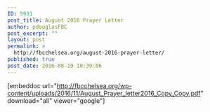 ```yaml
---
ID: 5931
post_title: August 2016 Prayer Letter
author: pdouglasFBC
post_excerpt: ""
layout: post
permalink: >
  http://fbcchelsea.org/august-2016-prayer-letter/
published: true
post_date: 2016-08-19 10:39:06
---
```

[embeddoc url="http://fbcchelsea.org/wp-content/uploads/2016/11/August_Prayer_letter2016_Copy_Copy.pdf" download="all" viewer="google"]